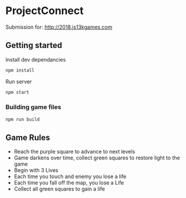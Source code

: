 # ProjectConnect
Submission for: http://2018.js13kgames.com

## Getting started

Install dev dependancies
```bash
npm install
```

Run server
```bash
npm start
```

### Building game files
```bash
npm run build
```


## Game Rules
- Reach the purple square to advance to next levels
- Game darkens over time, collect green squares to restore light to the game
- Begin with 3 Lives
- Each time you touch and enemy you lose a life
- Each time you fall off the map, you lose a Life
- Collect all green squares to gain a life
